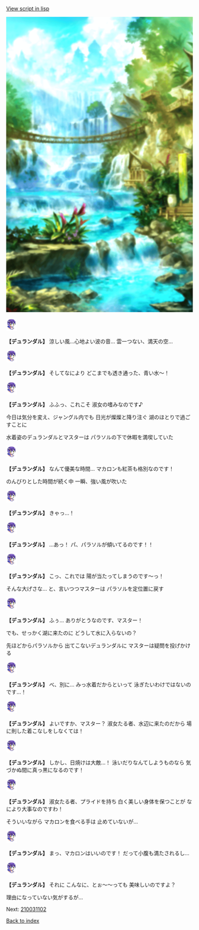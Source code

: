 [View script in lisp](../scripts/210031101.txt)

![sea_jungle_day.png](../images/backgrounds/sea_jungle_day.png)

<img src="../images/units/2100311.png" alt="2100311.png" height="34"/>

**【デュランダル】**
涼しい風…心地よい波の音…
雲一つない、満天の空…

<img src="../images/units/2100311.png" alt="2100311.png" height="34"/>

**【デュランダル】**
そしてなにより
どこまでも透き通った、青い水～！

<img src="../images/units/2100311.png" alt="2100311.png" height="34"/>

**【デュランダル】**
ふふっ、これこそ
淑女の嗜みなのです♪

今日は気分を変え、ジャングル内でも
日光が燦燦と降り注ぐ
湖のほとりで過ごすことに

水着姿のデュランダルとマスターは
パラソルの下で休暇を満喫していた

<img src="../images/units/2100311.png" alt="2100311.png" height="34"/>

**【デュランダル】**
なんて優美な時間…
マカロンも紅茶も格別なのです！

のんびりとした時間が続く中
一瞬、強い風が吹いた

<img src="../images/units/2100311.png" alt="2100311.png" height="34"/>

**【デュランダル】**
きゃっ…！

<img src="../images/units/2100311.png" alt="2100311.png" height="34"/>

**【デュランダル】**
…あっ！
パ、パラソルが傾いてるのです！！

<img src="../images/units/2100311.png" alt="2100311.png" height="34"/>

**【デュランダル】**
こっ、これでは
陽が当たってしまうのです～っ！

そんな大げさな…
と、言いつつマスターは
パラソルを定位置に戻す

<img src="../images/units/2100311.png" alt="2100311.png" height="34"/>

**【デュランダル】**
ふぅ…
ありがとうなのです、マスター！

でも、せっかく湖に来たのに
どうして水に入らないの？

先ほどからパラソルから
出てこないデュランダルに
マスターは疑問を投げかける

<img src="../images/units/2100311.png" alt="2100311.png" height="34"/>

**【デュランダル】**
べ、別に…
みっ水着だからといって
泳ぎたいわけではないのです…！

<img src="../images/units/2100311.png" alt="2100311.png" height="34"/>

**【デュランダル】**
よいですか、マスター？
淑女たる者、水辺に来たのだから
場に則した着こなしをしなくては！

<img src="../images/units/2100311.png" alt="2100311.png" height="34"/>

**【デュランダル】**
しかし、日焼けは大敵…！
泳いだりなんてしようものなら
気づかぬ間に真っ黒になるのです！

<img src="../images/units/2100311.png" alt="2100311.png" height="34"/>

**【デュランダル】**
淑女たる者、プライドを持ち
白く美しい身体を保つことが
なにより大事なのですわ！

そういいながら
マカロンを食べる手は
止めていないが…

<img src="../images/units/2100311.png" alt="2100311.png" height="34"/>

**【デュランダル】**
まっ、マカロンはいいのです！
だって小腹も満たされるし…

<img src="../images/units/2100311.png" alt="2100311.png" height="34"/>

**【デュランダル】**
それに
こんなに、とぉ～～っても
美味しいのですよ？

理由になっていない気がするが…


Next: [210031102](210031102.md)

[Back to index](index.md)

